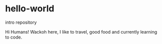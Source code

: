 # hello-world
intro repository

Hi Humans!
Wackoh here, I like to travel, good food and currently learning to code. 
